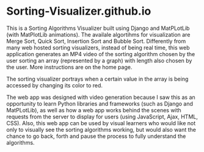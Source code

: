 # Sorting-Visualizer.github.io

This is a Sorting Algorithms Visualizer built using Django and MatPLotLib (with MatPlotLib animations). The availale algortihms for visualization are Merge Sort, Quick Sort, Insertion Sort and Bubble Sort. Differently from many web hosted sorting visualizers, instead of being real time, this web application generates an MP4 video of the sorting algorithm chosen by the user sorting an array (represented by a graph) with length also chosen by the user.
More instructions are on the home page.

The sorting visualizer portrays when a certain value in the array is being accessed by changing its color to red.

The web app was designed with video generation because I saw this as an opportunity to learn Python libraries and frameworks (such as Django and MatPLotLib), as well as how a web app works behind the scenes with requests from the server to display for users (using JavaScript, Ajax, HTML, CSS).
Also, this web app can be used by visual learners who would like not only to visually see the sorting algorithms working, but would also want the chance to go back, forth and pause the process to fully understand the algorithms.
